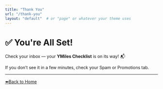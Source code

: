 ```yaml
---
title: "Thank You"
url: "/thank-you"
layout: "default"  # or "page" or whatever your theme uses
---
```


# ✅ You're All Set!

Check your inbox — your **YMiles Checklist** is on its way! 📬

If you don’t see it in a few minutes, check your Spam or Promotions tab.


---

[⬅️Back to Home](/)

